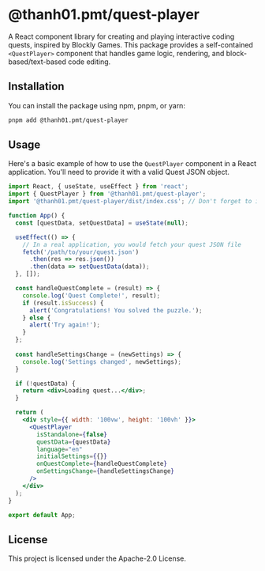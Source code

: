 # @thanh01.pmt/quest-player

A React component library for creating and playing interactive coding quests, inspired by Blockly Games. This package provides a self-contained `<QuestPlayer>` component that handles game logic, rendering, and block-based/text-based code editing.

## Installation

You can install the package using npm, pnpm, or yarn:

```bash
pnpm add @thanh01.pmt/quest-player
```

## Usage

Here's a basic example of how to use the `QuestPlayer` component in a React application. You'll need to provide it with a valid Quest JSON object.

```jsx
import React, { useState, useEffect } from 'react';
import { QuestPlayer } from '@thanh01.pmt/quest-player';
import '@thanh01.pmt/quest-player/dist/index.css'; // Don't forget to import the CSS

function App() {
  const [questData, setQuestData] = useState(null);

  useEffect(() => {
    // In a real application, you would fetch your quest JSON file
    fetch('/path/to/your/quest.json')
      .then(res => res.json())
      .then(data => setQuestData(data));
  }, []);

  const handleQuestComplete = (result) => {
    console.log('Quest Complete!', result);
    if (result.isSuccess) {
      alert('Congratulations! You solved the puzzle.');
    } else {
      alert('Try again!');
    }
  };
  
  const handleSettingsChange = (newSettings) => {
    console.log('Settings changed', newSettings);
  }

  if (!questData) {
    return <div>Loading quest...</div>;
  }

  return (
    <div style={{ width: '100vw', height: '100vh' }}>
      <QuestPlayer
        isStandalone={false}
        questData={questData}
        language="en"
        initialSettings={{}}
        onQuestComplete={handleQuestComplete}
        onSettingsChange={handleSettingsChange}
      />
    </div>
  );
}

export default App;
```

## License

This project is licensed under the Apache-2.0 License.
